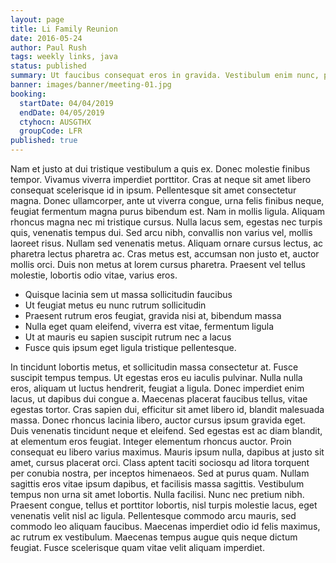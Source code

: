 ```yaml
---
layout: page
title: Li Family Reunion
date: 2016-05-24
author: Paul Rush
tags: weekly links, java
status: published
summary: Ut faucibus consequat eros in gravida. Vestibulum enim nunc, porttitor.
banner: images/banner/meeting-01.jpg
booking:
  startDate: 04/04/2019
  endDate: 04/05/2019
  ctyhocn: AUSGTHX
  groupCode: LFR
published: true
---
```

Nam et justo at dui tristique vestibulum a quis ex. Donec molestie finibus tempor. Vivamus viverra imperdiet porttitor. Cras at neque sit amet libero consequat scelerisque id in ipsum. Pellentesque sit amet consectetur magna. Donec ullamcorper, ante ut viverra congue, urna felis finibus neque, feugiat fermentum magna purus bibendum est. Nam in mollis ligula. Aliquam rhoncus magna nec mi tristique cursus. Nulla lacus sem, egestas nec turpis quis, venenatis tempus dui. Sed arcu nibh, convallis non varius vel, mollis laoreet risus. Nullam sed venenatis metus. Aliquam ornare cursus lectus, ac pharetra lectus pharetra ac. Cras metus est, accumsan non justo et, auctor mollis orci. Duis non metus at lorem cursus pharetra. Praesent vel tellus molestie, lobortis odio vitae, varius eros.

* Quisque lacinia sem ut massa sollicitudin faucibus
* Ut feugiat metus eu nunc rutrum sollicitudin
* Praesent rutrum eros feugiat, gravida nisi at, bibendum massa
* Nulla eget quam eleifend, viverra est vitae, fermentum ligula
* Ut at mauris eu sapien suscipit rutrum nec a lacus
* Fusce quis ipsum eget ligula tristique pellentesque.

In tincidunt lobortis metus, et sollicitudin massa consectetur at. Fusce suscipit tempus tempus. Ut egestas eros eu iaculis pulvinar. Nulla nulla eros, aliquam ut luctus hendrerit, feugiat a ligula. Donec imperdiet enim lacus, ut dapibus dui congue a. Maecenas placerat faucibus tellus, vitae egestas tortor. Cras sapien dui, efficitur sit amet libero id, blandit malesuada massa. Donec rhoncus lacinia libero, auctor cursus ipsum gravida eget. Duis venenatis tincidunt neque et eleifend. Sed egestas est ac diam blandit, at elementum eros feugiat.
Integer elementum rhoncus auctor. Proin consequat eu libero varius maximus. Mauris ipsum nulla, dapibus at justo sit amet, cursus placerat orci. Class aptent taciti sociosqu ad litora torquent per conubia nostra, per inceptos himenaeos. Sed at purus quam. Nullam sagittis eros vitae ipsum dapibus, et facilisis massa sagittis. Vestibulum tempus non urna sit amet lobortis. Nulla facilisi. Nunc nec pretium nibh. Praesent congue, tellus et porttitor lobortis, nisl turpis molestie lacus, eget venenatis velit nisl ac ligula. Pellentesque commodo arcu mauris, sed commodo leo aliquam faucibus. Maecenas imperdiet odio id felis maximus, ac rutrum ex vestibulum. Maecenas tempus augue quis neque dictum feugiat. Fusce scelerisque quam vitae velit aliquam imperdiet.

